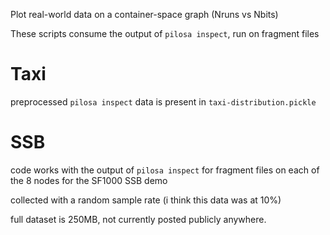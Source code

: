 Plot real-world data on a container-space graph (Nruns vs Nbits)

These scripts consume the output of `pilosa inspect`, run on fragment files

# Taxi

preprocessed `pilosa inspect` data is present in `taxi-distribution.pickle`

# SSB

code works with the output of `pilosa inspect` for fragment files on each of the 8 nodes for the SF1000 SSB demo

collected with a random sample rate (i think this data was at 10%)

full dataset is 250MB, not currently posted publicly anywhere.
